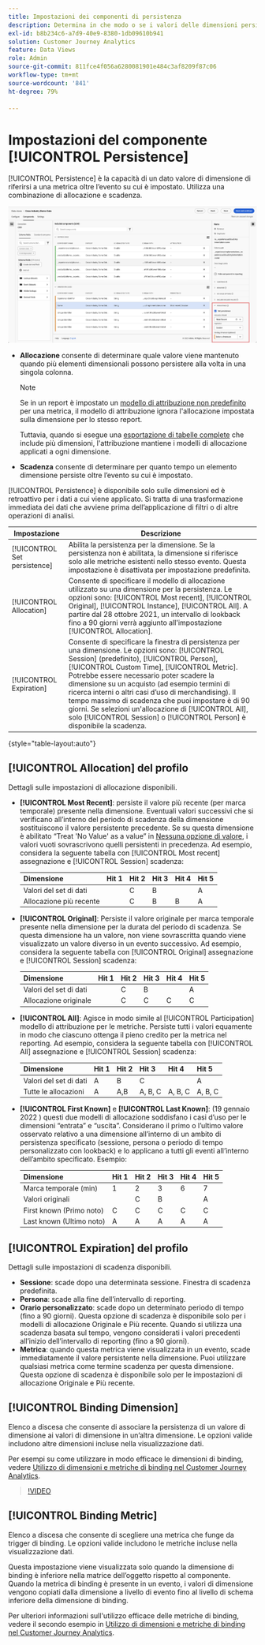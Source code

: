 ```yaml
---
title: Impostazioni dei componenti di persistenza
description: Determina in che modo o se i valori delle dimensioni persistono da un evento all’altro.
exl-id: b8b234c6-a7d9-40e9-8380-1db09610b941
solution: Customer Journey Analytics
feature: Data Views
role: Admin
source-git-commit: 811fce4f056a6280081901e484c3af8209f87c06
workflow-type: tm+mt
source-wordcount: '841'
ht-degree: 79%

---
```



# Impostazioni del componente [!UICONTROL Persistence]

[!UICONTROL Persistence] è la capacità di un dato valore di dimensione di riferirsi a una metrica oltre l’evento su cui è impostato. Utilizza una combinazione di allocazione e scadenza.

![Finestra Visualizzazioni dati che evidenzia le opzioni di persistenza](../assets/persistence.png)

* **Allocazione** consente di determinare quale valore viene mantenuto quando più elementi dimensionali possono persistere alla volta in una singola colonna.

  >[!NOTE]
  >
  >Se in un report è impostato un [modello di attribuzione non predefinito](/help/data-views/component-settings/attribution.md) per una metrica, il modello di attribuzione ignora l&#39;allocazione impostata sulla dimensione per lo stesso report.
  >
  >Tuttavia, quando si esegue una [esportazione di tabelle complete](/help/analysis-workspace/export/export-cloud.md) che include più dimensioni, l&#39;attribuzione mantiene i modelli di allocazione applicati a ogni dimensione.

* **Scadenza** consente di determinare per quanto tempo un elemento dimensione persiste oltre l’evento su cui è impostato.

[!UICONTROL Persistence] è disponibile solo sulle dimensioni ed è retroattivo per i dati a cui viene applicato. Si tratta di una trasformazione immediata dei dati che avviene prima dell’applicazione di filtri o di altre operazioni di analisi.

| Impostazione | Descrizione |
| --- | --- |
| [!UICONTROL Set persistence] | Abilita la persistenza per la dimensione. Se la persistenza non è abilitata, la dimensione si riferisce solo alle metriche esistenti nello stesso evento. Questa impostazione è disattivata per impostazione predefinita. |
| [!UICONTROL Allocation] | Consente di specificare il modello di allocazione utilizzato su una dimensione per la persistenza. Le opzioni sono: [!UICONTROL Most recent], [!UICONTROL Original], [!UICONTROL Instance], [!UICONTROL All]. A partire dal 28 ottobre 2021, un intervallo di lookback fino a 90 giorni verrà aggiunto all&#39;impostazione [!UICONTROL Allocation]. |
| [!UICONTROL Expiration] | Consente di specificare la finestra di persistenza per una dimensione. Le opzioni sono: [!UICONTROL Session] (predefinito), [!UICONTROL Person], [!UICONTROL Custom Time], [!UICONTROL Metric]. Potrebbe essere necessario poter scadere la dimensione su un acquisto (ad esempio termini di ricerca interni o altri casi d’uso di merchandising). Il tempo massimo di scadenza che puoi impostare è di 90 giorni. Se selezioni un&#39;allocazione di [!UICONTROL All], solo [!UICONTROL Session] o [!UICONTROL Person] è disponibile la scadenza. |

{style="table-layout:auto"}

## [!UICONTROL Allocation] del profilo

Dettagli sulle impostazioni di allocazione disponibili.

* **[!UICONTROL Most Recent]**: persiste il valore più recente (per marca temporale) presente nella dimensione. Eventuali valori successivi che si verificano all’interno del periodo di scadenza della dimensione sostituiscono il valore persistente precedente. Se su questa dimensione è abilitato “Treat &#39;No Value&#39; as a value” in [Nessuna opzione di valore](no-value-options.md), i valori vuoti sovrascrivono quelli persistenti in precedenza. Ad esempio, considera la seguente tabella con [!UICONTROL Most recent] assegnazione e [!UICONTROL Session] scadenza:

  | Dimensione | Hit 1 | Hit 2 | Hit 3 | Hit 4 | Hit 5 |
  | --- | --- | --- | --- | --- | --- |
  | Valori del set di dati |  | C | B |  | A |
  | Allocazione più recente |  | C | B | B | A |

* **[!UICONTROL Original]**: Persiste il valore originale per marca temporale presente nella dimensione per la durata del periodo di scadenza. Se questa dimensione ha un valore, non viene sovrascritta quando viene visualizzato un valore diverso in un evento successivo. Ad esempio, considera la seguente tabella con [!UICONTROL Original] assegnazione e [!UICONTROL Session] scadenza:

  | Dimensione | Hit 1 | Hit 2 | Hit 3 | Hit 4 | Hit 5 |
  | --- | --- | --- | --- | --- | --- |
  | Valori del set di dati |  | C | B |  | A |
  | Allocazione originale |  | C | C | C | C |

* **[!UICONTROL All]**: Agisce in modo simile al [!UICONTROL Participation] modello di attribuzione per le metriche. Persiste tutti i valori equamente in modo che ciascuno ottenga il pieno credito per la metrica nel reporting. Ad esempio, considera la seguente tabella con [!UICONTROL All] assegnazione e [!UICONTROL Session] scadenza:

  | Dimensione | Hit 1 | Hit 2 | Hit 3 | Hit 4 | Hit 5 |
  | --- | --- | --- | --- | --- | --- |
  | Valori del set di dati | A | B | C |  | A |
  | Tutte le allocazioni | A | A,B | A, B, C | A, B, C | A, B, C |

* **[!UICONTROL First Known]** e **[!UICONTROL Last Known]**: (19 gennaio 2022 ) questi due modelli di allocazione soddisfano i casi d’uso per le dimensioni “entrata” e “uscita”. Considerano il primo o l’ultimo valore osservato relativo a una dimensione all’interno di un ambito di persistenza specificato (sessione, persona o periodo di tempo personalizzato con lookback) e lo applicano a tutti gli eventi all’interno dell’ambito specificato. Esempio:

  | Dimensione | Hit 1 | Hit 2 | Hit 3 | Hit 4 | Hit 5 |
  | --- | --- | --- | --- | --- | --- |
  | Marca temporale (min) | 1 | 2 | 3 | 6 | 7 |
  | Valori originali |  | C | B |  | A |
  | First known (Primo noto) | C | C | C | C | C |
  | Last known (Ultimo noto) | A | A | A | A | A |

## [!UICONTROL Expiration] del profilo

Dettagli sulle impostazioni di scadenza disponibili.

* **Sessione**: scade dopo una determinata sessione. Finestra di scadenza predefinita.
* **Persona**: scade alla fine dell’intervallo di reporting.
* **Orario personalizzato**: scade dopo un determinato periodo di tempo (fino a 90 giorni). Questa opzione di scadenza è disponibile solo per i modelli di allocazione Originale e Più recente. Quando si utilizza una scadenza basata sul tempo, vengono considerati i valori precedenti all’inizio dell’intervallo di reporting (fino a 90 giorni).
* **Metrica**: quando questa metrica viene visualizzata in un evento, scade immediatamente il valore persistente nella dimensione. Puoi utilizzare qualsiasi metrica come termine scadenza per questa dimensione. Questa opzione di scadenza è disponibile solo per le impostazioni di allocazione Originale e Più recente.

## [!UICONTROL Binding Dimension]

Elenco a discesa che consente di associare la persistenza di un valore di dimensione ai valori di dimensione in un’altra dimensione. Le opzioni valide includono altre dimensioni incluse nella visualizzazione dati.

Per esempi su come utilizzare in modo efficace le dimensioni di binding, vedere [Utilizzo di dimensioni e metriche di binding nel Customer Journey Analytics](../../use-cases/data-views/binding-dimensions-metrics.md).

>[!VIDEO](https://video.tv.adobe.com/v/342694/?quality=12)

## [!UICONTROL Binding Metric]

Elenco a discesa che consente di scegliere una metrica che funge da trigger di binding. Le opzioni valide includono le metriche incluse nella visualizzazione dati.

Questa impostazione viene visualizzata solo quando la dimensione di binding è inferiore nella matrice dell’oggetto rispetto al componente. Quando la metrica di binding è presente in un evento, i valori di dimensione vengono copiati dalla dimensione a livello di evento fino al livello di schema inferiore della dimensione di binding.

Per ulteriori informazioni sull&#39;utilizzo efficace delle metriche di binding, vedere il secondo esempio in [Utilizzo di dimensioni e metriche di binding nel Customer Journey Analytics](../../use-cases/data-views/binding-dimensions-metrics.md).

